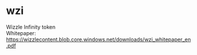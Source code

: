 # wzi
Wizzle Infinity token<br />
Whitepaper: https://wizzlecontent.blob.core.windows.net/downloads/wzi_whitepaper_en.pdf
